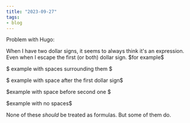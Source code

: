 ```yaml
---
title: "2023-09-27"
tags:
- blog
---
```

Problem with Hugo:

When I have two dollar signs, it seems to always think it's an expression. Even when I escape the first (or both) dollar sign. \$for example\$

\$ example with spaces surrounding them \$

\$ example with space after the first dollar sign\$

\$example with space before second one \$

\$example with no spaces\$

None of these *should* be treated as formulas. But some of them do.